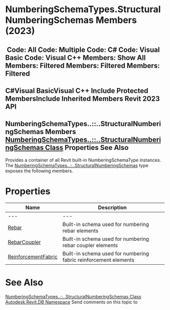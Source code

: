 # NumberingSchemaTypes.StructuralNumberingSchemas Members (2023)

﻿
 Code: All Code: Multiple Code: C# Code: Visual Basic Code: Visual C++  Members: Show All Members: Filtered Members: Filtered Members: Filtered   
---  
C#Visual BasicVisual C++
Include Protected MembersInclude Inherited Members
Revit 2023 API  
---  
NumberingSchemaTypes..::..StructuralNumberingSchemas Members  
[NumberingSchemaTypes..::..StructuralNumberingSchemas Class](f7e84519-92bf-bad3-df1f-bd05967eaeb0.md "NumberingSchemaTypes.StructuralNumberingSchemas Class") Properties See Also  
---  
Provides a container of all Revit built-in NumberingSchemaType instances.
The [NumberingSchemaTypes..::..StructuralNumberingSchemas](f7e84519-92bf-bad3-df1f-bd05967eaeb0.md "NumberingSchemaTypes.StructuralNumberingSchemas Class") type exposes the following members.
# Properties
| Name | Description |
| --- | --- |
| --- | --- | --- |
| [Rebar](fc841a45-730b-c9df-27c6-8d1bacd9527b.md "Rebar Property") | Built-in schema used for numbering rebar elements |
| [RebarCoupler](1488da84-f9c7-c4fe-6241-6a6e20d27164.md "RebarCoupler Property") | Built-in schema used for numbering rebar coupler elements |
| [ReinforcementFabric](2d61508d-d0fc-baa1-1aee-5fc5b4d5ba4f.md "ReinforcementFabric Property") | Built-in schema used for numbering fabric reinforcement elements |

# See Also
[NumberingSchemaTypes..::..StructuralNumberingSchemas Class](f7e84519-92bf-bad3-df1f-bd05967eaeb0.md "NumberingSchemaTypes.StructuralNumberingSchemas Class")
[Autodesk.Revit.DB Namespace](87546ba7-461b-c646-cbb1-2cb8f5bff8b2.md "Autodesk.Revit.DB Namespace")
Send comments on this topic to 